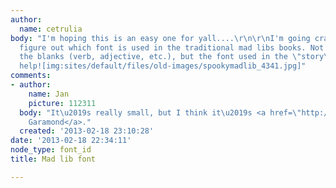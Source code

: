 ```yaml
---
author:
  name: cetrulia
body: "I'm hoping this is an easy one for yall....\r\n\r\nI'm going crazy trying to
  figure out which font is used in the traditional mad libs books. Not the words underneath
  the blanks (verb, adjective, etc.), but the font used in the \"story\" itself. Please
  help![img:sites/default/files/old-images/spookymadlib_4341.jpg]"
comments:
- author:
    name: Jan
    picture: 112311
  body: "It\u2019s really small, but I think it\u2019s <a href=\"http://www.myfonts.com/fonts/itc/garamond/\">ITC
    Garamond</a>."
  created: '2013-02-18 23:10:28'
date: '2013-02-18 22:34:11'
node_type: font_id
title: Mad lib font

---
```

